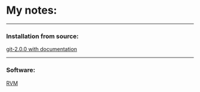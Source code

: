 # My notes:

---

### Installation from source:

[git-2.0.0 with documentation](installation/from_source/git-2.0.0_with_doc.md)

---
### Software:
[RVM](software/rvm.md)